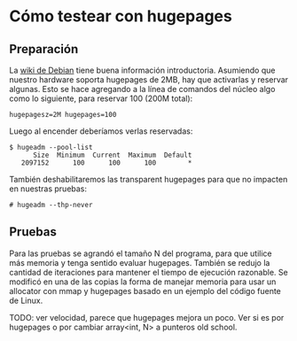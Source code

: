 # Cómo testear con hugepages

## Preparación

La [wiki de Debian](https://wiki.debian.org/Hugepages) tiene buena información
introductoria. Asumiendo que nuestro hardware soporta hugepages de 2MB,
hay que activarlas y reservar algunas. Esto se hace agregando a la línea de
comandos del núcleo algo como lo siguiente, para reservar 100 (200M total):

    hugepagesz=2M hugepages=100

Luego al encender deberíamos verlas reservadas:

    $ hugeadm --pool-list
          Size  Minimum  Current  Maximum  Default
       2097152      100      100      100        *

También deshabilitaremos las transparent hugepages para que no impacten
en nuestras pruebas:

    # hugeadm --thp-never

## Pruebas

Para las pruebas se agrandó el tamaño N del programa, para que utilice más
memoria y tenga sentido evaluar hugepages. También se redujo la cantidad
de iteraciones para mantener el tiempo de ejecución razonable. Se modificó
en una de las copias la forma de manejar memoria para usar un allocator
con mmap y hugepages basado en un ejemplo del código fuente de Linux.


TODO: ver velocidad, parece que hugepages mejora un poco. Ver si es por
hugepages o por cambiar array<int, N> a punteros old school.

